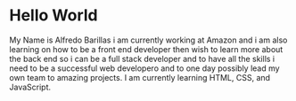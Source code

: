 # Hello World
My Name is Alfredo Barillas i am currently working at Amazon and i am also learning on how to be a front end developer then wish to learn 
more about the back end so i can be a full stack developer and to have all the skills i need to be a successful web developero and to one day possibly lead my own team to amazing projects. I am currently learning HTML, CSS, and JavaScript. 

